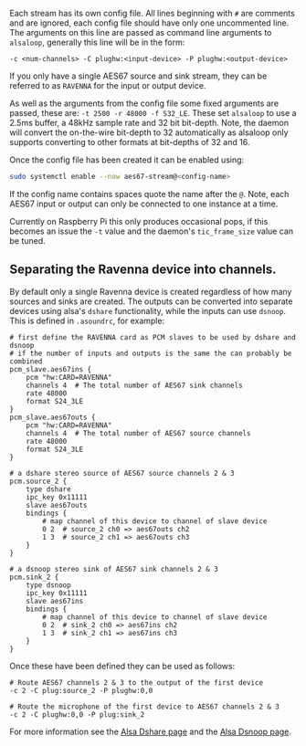Each stream has its own config file. All lines beginning with `#` are comments and are ignored, each config file should have only one uncommented line.
The arguments on this line are passed as command line arguments to `alsaloop`, generally this line will be in the form:

```
-c <num-channels> -C plughw:<input-device> -P plughw:<output-device>
```

If you only have a single AES67 source and sink stream, they can be referred to as `RAVENNA` for the input or output device.

As well as the arguments from the config file some fixed arguments are passed, these are: `-t 2500 -r 48000 -f S32_LE`.
These set `alsaloop` to use a 2.5ms buffer, a 48kHz sample rate and 32 bit bit-depth.
Note, the daemon will convert the on-the-wire bit-depth to 32 automatically as alsaloop only supports converting to other formats at bit-depths of 32 and 16.

Once the config file has been created it can be enabled using:
```bash
sudo systemctl enable --now aes67-stream@<config-name>
```
If the config name contains spaces quote the name after the `@`.
Note, each AES67 input or output can only be connected to one instance at a time.

Currently on Raspberry Pi this only produces occasional pops,
if this becomes an issue the `-t` value and the daemon's `tic_frame_size` value can be tuned.

## Separating the Ravenna device into channels.
By default only a single Ravenna device is created regardless of how many sources and sinks are created.
The outputs can be converted into separate devices using alsa's `dshare` functionality, while the inputs can use `dsnoop`.
This is defined in `.asoundrc`, for example:


```
# first define the RAVENNA card as PCM slaves to be used by dshare and dsnoop
# if the number of inputs and outputs is the same the can probably be combined
pcm_slave.aes67ins {
    pcm "hw:CARD=RAVENNA"
    channels 4  # The total number of AES67 sink channels
    rate 48000
    format S24_3LE
}
pcm_slave.aes67outs {
    pcm "hw:CARD=RAVENNA"
    channels 4  # The total number of AES67 source channels
    rate 48000
    format S24_3LE
}

# a dshare stereo source of AES67 source channels 2 & 3
pcm.source_2 {
    type dshare
    ipc_key 0x11111
    slave aes67outs
    bindings {
        # map channel of this device to channel of slave device
        0 2  # source_2 ch0 => aes67outs ch2
        1 3  # source_2 ch1 => aes67outs ch3
    }
}

# a dsnoop stereo sink of AES67 sink channels 2 & 3
pcm.sink_2 {
    type dsnoop
    ipc_key 0x11111
    slave aes67ins
    bindings {
        # map channel of this device to channel of slave device
        0 2  # sink_2 ch0 => aes67ins ch2
        1 3  # sink_2 ch1 => aes67ins ch3
    }
}
```

Once these have been defined they can be used as follows:
```
# Route AES67 channels 2 & 3 to the output of the first device
-c 2 -C plug:source_2 -P plughw:0,0
```

```
# Route the microphone of the first device to AES67 channels 2 & 3
-c 2 -C plughw:0,0 -P plug:sink_2
```

For more information see the [Alsa Dshare page](https://alsa.opensrc.org/Dshare) and the [Alsa Dsnoop page](https://alsa.opensrc.org/Dsnoop).

